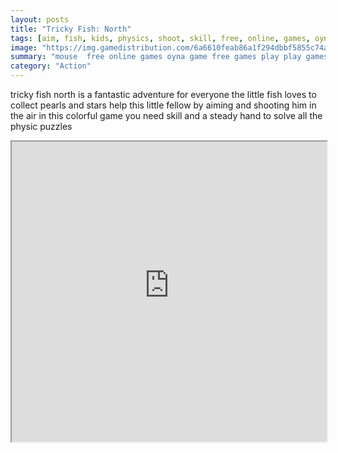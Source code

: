 ```yaml
---
layout: posts
title: "Tricky Fish: North"
tags: [aim, fish, kids, physics, shoot, skill, free, online, games, oyna, game, free, games, play, play, games]
image: "https://img.gamedistribution.com/6a6610feab86a1f294dbbf5855c74af9.jpg"
summary: "mouse  free online games oyna game free games play play games"
category: "Action"
---
```


tricky fish north is a fantastic adventure for everyone the little fish loves to collect pearls and stars help this little fellow by aiming and shooting him in the air in this colorful game you need skill and a steady hand to solve all the physic puzzles

<iframe width="100%" height="480px;" src="https://flash.gamedistribution.com?game=6a6610feab86a1f294dbbf5855c74af9"></iframe>